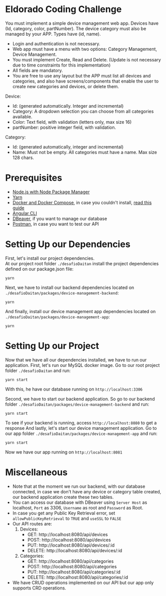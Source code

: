 # Eldorado Coding Challenge

You must implement a simple device management web app. Devices have (Id, category, color,
partNumber). The device category must also be managed by your APP. Types have (id, name).
- Login and authentication is not necessary.
- Web app must have a menu with two options: Category Management, Device
Management.
- You must implement Create, Read and Delete. (Update is not necessary due to time
constraints for this implementation)
- All fields are mandatory.
- You are free to use any layout but the APP must list all devices and categories, and also
have screens/components that enable the user to create new categories and devices, or
delete them.

Device:

- Id: (generated automatically. Integer and incremental)
- Category: A dropdown selection you can choose from all categories available.
- Color: Text field, with validation (letters only, max size 16)
- partNumber: positive integer field, with validation.

Category:

- Id: (generated automatically, integer and incremental)
- Name: Must not be empty. All categories must have a name. Max size 128 chars.

# Prerequisites
- [Node.js with Node Package Manager](https://nodejs.org/en/download/)
- [Yarn](https://classic.yarnpkg.com/lang/en/docs/install/#debian-stable)
- [Docker and Docker Compose](https://docs.docker.com/engine/install/ubuntu/), in case you couldn't install, [read this guide](https://computingforgeeks.com/install-docker-and-docker-compose-on-linux-mint-19/)
- [Angular CLI](https://angular.io/cli)
- [DBeaver](https://dbeaver.io/download/), if you want to manage our database
- [Postman](https://www.postman.com/), in case you want to test our API

# Setting Up our Dependencies
First, let's install our project dependencies.  
At our project root folder `./desafioDaitan` install the project dependencies defined on our package.json file:
```
yarn
```
Next, we have to install our backend dependencies located on `./desafioDaitan/packages/device-management-backend`:
```
yarn
```
And finally, install our device management app dependencies located on `./desafioDaitan/packages/device-management-app`:
```
yarn
```

# Setting Up our Project
Now that we have all our dependencies installed, we have to run our application.
First, let's run our MySQL docker image. Go to our root project folder `./desafioDaitan` and run:
```
yarn start
```
With this, he have our database running on `http://localhost:3306`

Second, we have to start our backend application. So go to our backend folder `./desafioDaitan/packages/device-management-backend` and run:
```
yarn start
```
To see if your backend is running, access `http://localhost:8080` to get a response
And lastly, let's start our device management application. Go to our app folder `./desafioDaitan/packages/device-management-app` and run:
```
yarn start
```
Now we have our app running on `http://localhost:8081`

# Miscellaneous
- Note that at the moment we run our backend, with our database connected, in case we don't have any device or category table created, our backend application create these two tables.  
- You can access our database with DBeaver using `Server Host` as localhost, `Port` as 3306, `Username` as root and `Password` as Root.  
- In case you get any Public Key Retrieval error, set `allowPublicKeyRetrieval` to `TRUE` and `useSSL` to `FALSE`
- Our API routes are:
  1. Devices:
      - GET: http://localhost:8080/api/devices
      - POST: http://localhost:8080/api/devices
      - PUT: http://localhost:8080/api/devices/:id
      - DELETE: http://localhost:8080/api/devices/:id
  2. Categories:
      - GET: http://localhost:8080/api/categories
      - POST: http://localhost:8080/api/categories
      - PUT: http://localhost:8080/api/categories/:id
      - DELETE: http://localhost:8080/api/categories/:id
- We have CRUD operations implemented on our API but our app only supports CRD operations.

